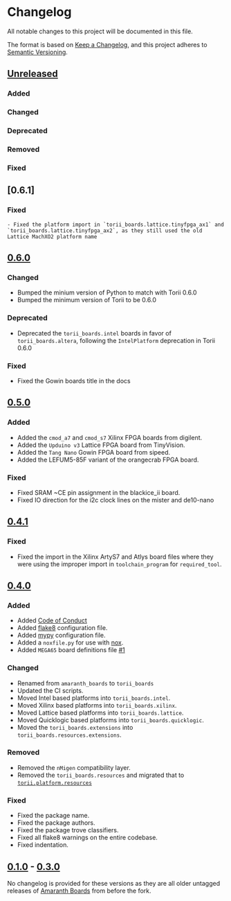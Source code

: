 # Changelog

All notable changes to this project will be documented in this file.

The format is based on [Keep a Changelog](https://keepachangelog.com/en/1.0.0/),
and this project adheres to [Semantic Versioning](https://semver.org/spec/v2.0.0.html).

<!--
Unreleased template stuff

## [Unreleased]
### Added
### Changed
### Deprecated
### Removed
### Fixed
### Security
-->

## [Unreleased]
### Added
### Changed
### Deprecated
### Removed
### Fixed

## [0.6.1]

### Fixed

	- Fixed the platform import in `torii_boards.lattice.tinyfpga_ax1` and `torii_boards.lattice.tinyfpga_ax2`, as they still used the old Lattice MachXO2 platform name

## [0.6.0]

### Changed

 - Bumped the minium version of Python to match with Torii 0.6.0
 - Bumped the minimum version of Torii to be 0.6.0

### Deprecated

 - Deprecated the `torii_boards.intel` boards in favor of `torii_boards.altera`, following the `IntelPlatform` deprecation in Torii 0.6.0

### Fixed

 - Fixed the Gowin boards title in the docs

## [0.5.0]

### Added

 - Added the `cmod_a7` and `cmod_s7` Xilinx FPGA boards from digilent.
 - Added the `Upduino v3` Lattice FPGA board from TinyVision.
 - Added the `Tang Nano` Gowin FPGA board from sipeed.
 - Added the LEFUM5-85F variant of the orangecrab FPGA board.

### Fixed

 - Fixed SRAM ~CE pin assignment in the blackice_ii board.
 - Fixed IO direction for  the i2c clock lines on the mister and de10-nano

## [0.4.1]

### Fixed

 - Fixed the import in the Xilinx ArtyS7 and Atlys board files where they were using the improper import in `toolchain_program` for `required_tool`.
## [0.4.0]

### Added

- Added [Code of Conduct](https://github.com/shrine-maiden-heavy-industries/torii-boards/blob/main/CODE_OF_CONDUCT.md)
- Added [flake8](https://flake8.pycqa.org/en/latest/) configuration file.
- Added [mypy](http://mypy-lang.org/) configuration file.
- Added a `noxfile.py` for use with [nox](https://nox.thea.codes/en/stable/).
- Added `MEGA65` board definitions file [#1](https://github.com/shrine-maiden-heavy-industries/torii-boards/pull/1)

### Changed

- Renamed from `amaranth_boards` to `torii_boards`
- Updated the CI scripts.
- Moved Intel based platforms into `torii_boards.intel`.
- Moved Xilinx based platforms into `torii_boards.xilinx`.
- Moved Lattice based platforms into `torii_boards.lattice`.
- Moved Quicklogic based platforms into `torii_boards.quicklogic`.
- Moved the `torii_boards.extensions` into `torii_boards.resources.extensions`.

### Removed

- Removed the `nMigen` compatibility layer.
- Removed the `torii_boards.resources` and migrated that to [`torii.platform.resources`](https://github.com/shrine-maiden-heavy-industries/torii-hdl/tree/main/torii/platform/resources)

### Fixed

- Fixed the package name.
- Fixed the package authors.
- Fixed the package trove classifiers.
- Fixed all flake8 warnings on the entire codebase.
- Fixed indentation.

## [0.1.0] - [0.3.0]

No changelog is provided for these versions as they are all older untagged releases of [Amaranth Boards](https://github.com/amaranth-lang/amaranth-boards) from before the fork.


[unreleased]: https://github.com/shrine-maiden-heavy-industries/torii-hdl/compare/v0.6.1...main
[0.6.0]: https://github.com/shrine-maiden-heavy-industries/torii-hdl/compare/v0.6.0...v.6.1
[0.5.0]: https://github.com/shrine-maiden-heavy-industries/torii-hdl/compare/v0.5.0...v0.6.0
[0.4.1]: https://github.com/shrine-maiden-heavy-industries/torii-hdl/compare/v0.4.1...v0.5.0
[0.4.1]: https://github.com/shrine-maiden-heavy-industries/torii-hdl/compare/v0.4.0...v0.4.1
[0.4.0]: https://github.com/shrine-maiden-heavy-industries/torii-hdl/compare/amaranth-fork...v0.4.0
[0.3.0]: https://github.com/shrine-maiden-heavy-industries/torii-hdl/compare/amaranth-fork...main
[0.1.0]: https://github.com/shrine-maiden-heavy-industries/torii-hdl/compare/amaranth-fork...main

